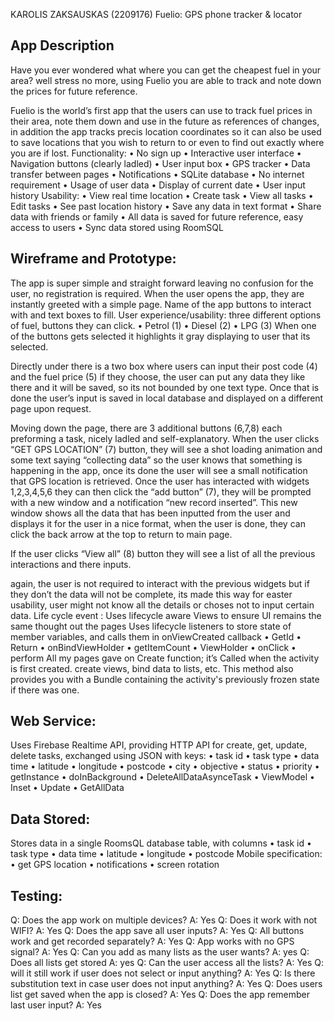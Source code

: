 KAROLIS ZAKSAUSKAS (2209176)
Fuelio: 
GPS phone tracker & locator  

## App Description
Have you ever wondered what where you can get the cheapest fuel in your area? well stress no more, using Fuelio you are able to track and note down the prices for future reference.




Fuelio is the world’s first app that the users can use to track fuel prices in their area, note them down and use in the future as references of changes, in addition the app tracks precis location coordinates so it can also be used to save locations that you wish to return to or even to find out exactly where you are if lost. 
Functionality:
•	No sign up
•	Interactive user interface 
•	Navigation buttons (clearly ladled)
•	User input box 
•	GPS tracker 
•	Data transfer between pages
•	Notifications 
•	SQLite database
•	No internet requirement 
•	Usage of user data 
•	Display of current date
•	User input history
Usability:
•	View real time location 
•	Create task
•	View all tasks
•	Edit tasks
•	See past location history 
•	Save any data in text format 
•	Share data with friends or family 
•	All data is saved for future reference, easy access to users 
•	Sync data stored using RoomSQL



## Wireframe and Prototype:

The app is super simple and straight forward leaving no confusion for the user, no registration is required. When the user opens the app, they are instantly greeted with a simple page. Name of the app buttons to interact with and text boxes to fill.
User experience/usability:
three different options of fuel, buttons they can click.
•	Petrol (1)
•	Diesel (2)
•	LPG (3)
When one of the buttons gets selected it highlights it gray displaying to user that its selected. 


Directly under there is a two box where users can input their post code (4) and the fuel price (5) if they choose, the user can put any data they like there and it will be saved, so its not bounded by one text type. Once that is done the user’s input is saved in local database and displayed on a different page upon request. 


Moving down the page, there are 3 additional buttons (6,7,8)
each preforming a task, nicely ladled and self-explanatory.
When the user clicks “GET GPS LOCATION” (7) button, they will see a shot loading animation and some text saying “collecting data” so the user knows that something is happening in the app, once its done the user will see a small notification that GPS location is retrieved.
Once the user has interacted with widgets 1,2,3,4,5,6 they can then click the “add button” (7), they will be prompted with a new window and a notification “new record inserted”. This new window shows all the data that has been inputted from the user and displays it for the user in a nice format, when the user is done, they can click the back arrow at the top to return to main page.

 If the user clicks “View all” (8) button they will see a list of all the previous interactions and there inputs.

again, the user is not required to interact with the previous widgets but if they don’t the data will not be complete, its made this way for easter usability, user might not know all the details or choses not to input certain data. 
Life cycle event :
Uses lifecycle aware Views to ensure UI remains the same thought out the pages 
Uses lifecycle listeners to store state of member variables, and calls them in onViewCreated callback
•	GetId
•	Return
•	onBindViewHolder
•	getItemCount
•	ViewHolder
•	onClick
•	perform
All my pages gave on Create function; it’s Called when the activity is first created. create views, bind data to lists, etc. This method also provides you with a Bundle containing the activity's previously frozen state if there was one. 
## Web Service:
Uses Firebase Realtime API, providing HTTP API for create, get, update, delete tasks, exchanged using JSON with keys:
•	task id
•	task type
•	data time
•	latitude
•	longitude 
•	postcode
•	city
•	objective
•	status
•	priority
•	getInstance
•	doInBackground
•	DeleteAllDataAsynceTask
•	ViewModel
•	Inset
•	Update
•	GetAllData

## Data Stored:
 Stores data in a single RoomsQL database table, with columns
•	task id
•	task type
•	data time
•	latitude
•	longitude 
•	postcode
Mobile specification:
•	get GPS location
•	notifications
•	screen rotation

## Testing:
Q: Does the app work on multiple devices?  A: Yes
Q: Does it work with not WIFI?   A: Yes
Q: Does the app save all user inputs?   A: Yes
Q: All buttons work and get recorded separately? A: Yes
Q: App works with no GPS signal? A: Yes
Q: Can you add as many lists as the user wants? A: yes
Q: Does all lists get stored A: yes
Q: Can the user access all the lists? A: Yes 
Q: will it still work if user does not select or input anything? A: Yes
Q: Is there substitution text in case user does not input anything? A: Yes 
Q: Does users list get saved when the app is closed? A: Yes 
Q: Does the app remember last user input? A: Yes


